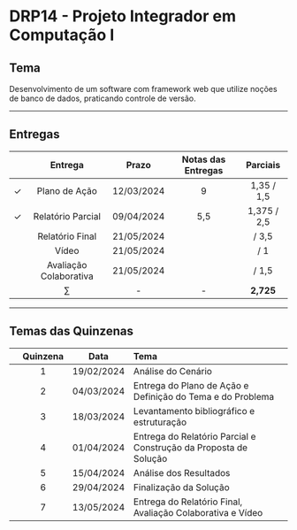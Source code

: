 # DRP14 - Projeto Integrador em Computação I

## Tema
Desenvolvimento de um software com framework web que utilize noções de banco de dados, praticando controle de versão.

---

## Entregas

|     | Entrega | Prazo | Notas das Entregas | Parciais |
|:---:|:---:|:-----:|:---:|:---:|
| &check; | Plano de Ação | 12/03/2024 | 9 | 1,35 / 1,5 |
| &check; | Relatório Parcial | 09/04/2024 | 5,5 | 1,375 / 2,5 |
|  | Relatório Final | 21/05/2024 |  |  / 3,5 |
|  | Vídeo | 21/05/2024 |  |  / 1 |
|  | Avaliação Colaborativa | 21/05/2024 |  |   / 1,5 |
|  | $\sum$ | - | - | **2,725** |

---

## Temas das Quinzenas

|  | Quinzena | Data | Tema |
|:---:|:---:|:---:|:---|
|  | 1 | 19/02/2024 | Análise do Cenário |
|  | 2 | 04/03/2024 | Entrega do Plano de Ação e Definição do Tema e do Problema |
|  | 3 | 18/03/2024 | Levantamento bibliográfico e estruturação |
|  | 4 | 01/04/2024 | Entrega do Relatório Parcial e Construção da Proposta de Solução |
|  | 5 | 15/04/2024 | Análise dos Resultados |
|  | 6 | 29/04/2024 | Finalização da Solução |
|  | 7 | 13/05/2024 | Entrega do Relatório Final, Avaliação Colaborativa e Vídeo |